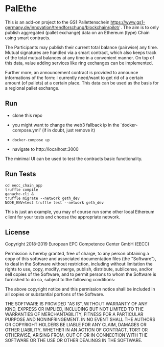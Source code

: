 # PalEthe

This is an add-on project to the GS1 Pallettenschein
https://www.gs1-germany.de/innovation/trendforschung/blockchain/pilot/
.
The aim is to only publish aggregated (pallet exchange) data on an Ethereum (type) Chain using smart contracts.


The Participants may publish their current total balance (pairwise)
any time. Mutual signatures are handled via a smart contract, which
also keeps track of the total mutual balances at any time in a
convenient manner. On top of this data, value adding services like
ring exchanges can be implemented.

Further more, an announcement contract is provided to announce
informations of the form: I currently need/want to get rid of a
certain amount (of pallets) at a certain place.  This data can be used
as the basis for a regional pallet exchange.

Run
---

- clone this repo

- you might want to change the web3 fallback ip in the `docker-compose.yml' (if in doubt, just remove it)

- `docker-compose up`

- navigate to http://localhost:3000

The minimal UI can be used to test the contracts basic functionality.

Run Tests
---------

```
cd eecc_chain_app
truffle compile
ganache-cli &
truffle migrate --network geth_dev
NODE_ENV=test truffle test --network geth_dev
```

This is just an example, you may of course run some other local Ethereum client for your tests and choose the appropriate network.


License
-------
Copyright 2018-2019 European EPC Competence Center GmbH (EECC)

Permission is hereby granted, free of charge, to any person obtaining a copy of this software and associated documentation files (the "Software"), to deal in the Software without restriction, including without limitation the rights to use, copy, modify, merge, publish, distribute, sublicense, and/or sell copies of the Software, and to permit persons to whom the Software is furnished to do so, subject to the following conditions:

The above copyright notice and this permission notice shall be included in all copies or substantial portions of the Software.

THE SOFTWARE IS PROVIDED "AS IS", WITHOUT WARRANTY OF ANY KIND, EXPRESS OR IMPLIED, INCLUDING BUT NOT LIMITED TO THE WARRANTIES OF MERCHANTABILITY, FITNESS FOR A PARTICULAR PURPOSE AND NONINFRINGEMENT. IN NO EVENT SHALL THE AUTHORS OR COPYRIGHT HOLDERS BE LIABLE FOR ANY CLAIM, DAMAGES OR OTHER LIABILITY, WHETHER IN AN ACTION OF CONTRACT, TORT OR OTHERWISE, ARISING FROM, OUT OF OR IN CONNECTION WITH THE SOFTWARE OR THE USE OR OTHER DEALINGS IN THE SOFTWARE.
